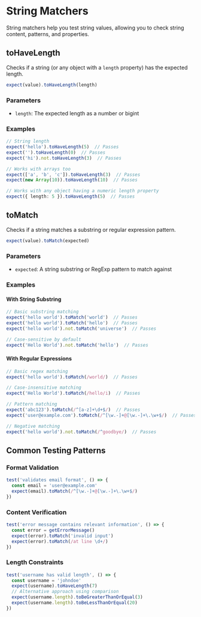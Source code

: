 # String Matchers
String matchers help you test string values, allowing you to check string content, patterns, and properties.

## toHaveLength
Checks if a string (or any object with a `length` property) has the expected length.

```ts
expect(value).toHaveLength(length)
```

### Parameters
- `length`: The expected length as a number or bigint

### Examples
```ts
// String length
expect('hello').toHaveLength(5)  // Passes
expect('').toHaveLength(0)  // Passes
expect('hi').not.toHaveLength(3)  // Passes

// Works with arrays too
expect(['a', 'b', 'c']).toHaveLength(3)  // Passes
expect(new Array(10)).toHaveLength(10)  // Passes

// Works with any object having a numeric length property
expect({ length: 5 }).toHaveLength(5)  // Passes
```

## toMatch
Checks if a string matches a substring or regular expression pattern.

```ts
expect(value).toMatch(expected)
```

### Parameters
- `expected`: A string substring or RegExp pattern to match against

### Examples

#### With String Substring
```ts
// Basic substring matching
expect('hello world').toMatch('world')  // Passes
expect('hello world').toMatch('hello')  // Passes
expect('hello world').not.toMatch('universe')  // Passes

// Case-sensitive by default
expect('Hello World').not.toMatch('hello')  // Passes
```

#### With Regular Expressions
```ts
// Basic regex matching
expect('hello world').toMatch(/world/)  // Passes

// Case-insensitive matching
expect('Hello World').toMatch(/hello/i)  // Passes

// Pattern matching
expect('abc123').toMatch(/^[a-z]+\d+$/)  // Passes
expect('user@example.com').toMatch(/^[\w.-]+@[\w.-]+\.\w+$/)  // Passes

// Negative matching
expect('hello world').not.toMatch(/^goodbye/)  // Passes
```

## Common Testing Patterns
### Format Validation

```ts
test('validates email format', () => {
  const email = 'user@example.com'
  expect(email).toMatch(/^[\w.-]+@[\w.-]+\.\w+$/)
})
```

### Content Verification
```ts
test('error message contains relevant information', () => {
  const error = getErrorMessage()
  expect(error).toMatch('invalid input')
  expect(error).toMatch(/at line \d+/)
})
```

### Length Constraints
```ts
test('username has valid length', () => {
  const username = 'johndoe'
  expect(username).toHaveLength(7)
  // Alternative approach using comparison
  expect(username.length).toBeGreaterThanOrEqual(3)
  expect(username.length).toBeLessThanOrEqual(20)
})
```
